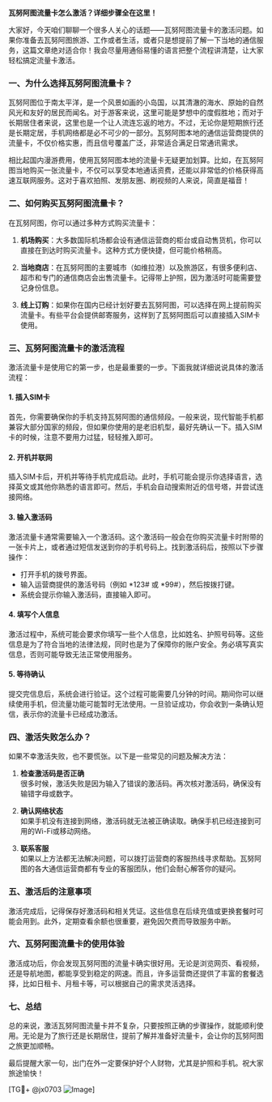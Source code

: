 **瓦努阿图流量卡怎么激活？详细步骤全在这里！**

大家好，今天咱们聊聊一个很多人关心的话题——瓦努阿图流量卡的激活问题。如果你准备去瓦努阿图旅游、工作或者生活，或者只是想提前了解一下当地的通信服务，这篇文章绝对适合你！我会尽量用通俗易懂的语言把整个流程讲清楚，让大家轻松搞定流量卡激活。

### 一、为什么选择瓦努阿图流量卡？

瓦努阿图位于南太平洋，是一个风景如画的小岛国，以其清澈的海水、原始的自然风光和友好的居民而闻名。对于游客来说，这里可能是梦想中的度假胜地；而对于长期居住者来说，这里也是一个让人流连忘返的地方。不过，无论你是短期旅行还是长期定居，手机网络都是必不可少的一部分。瓦努阿图本地的通信运营商提供的流量卡，不仅价格实惠，而且信号覆盖广泛，非常适合满足日常通讯需求。

相比起国内漫游费用，使用瓦努阿图本地的流量卡无疑更加划算。比如，在瓦努阿图当地购买一张流量卡，不仅可以享受本地通话资费，还能以非常低的价格获得高速互联网服务。这对于喜欢拍照、发朋友圈、刷视频的人来说，简直是福音！

### 二、如何购买瓦努阿图流量卡？

在瓦努阿图，你可以通过多种方式购买流量卡：

1. **机场购买**：大多数国际机场都会设有通信运营商的柜台或自动售货机，你可以直接在到达时购买流量卡。这种方式方便快捷，但可能价格稍高。
   
2. **当地商店**：在瓦努阿图的主要城市（如维拉港）以及旅游区，有很多便利店、超市和专门的通信商店会出售流量卡。记得带上护照，因为激活时可能需要登记身份信息。

3. **线上订购**：如果你在国内已经计划好要去瓦努阿图，可以选择在网上提前购买流量卡。有些平台会提供邮寄服务，这样到了瓦努阿图后可以直接插入SIM卡使用。

### 三、瓦努阿图流量卡的激活流程

激活流量卡是使用它的第一步，也是最重要的一步。下面我就详细说说具体的激活流程：

#### 1. 插入SIM卡

首先，你需要确保你的手机支持瓦努阿图的通信频段。一般来说，现代智能手机都兼容大部分国家的频段，但如果你使用的是老旧机型，最好先确认一下。插入SIM卡的时候，注意不要用力过猛，轻轻推入即可。

#### 2. 开机并联网

插入SIM卡后，开机并等待手机完成启动。此时，手机可能会提示你选择语言，选择英文或其他你熟悉的语言即可。然后，手机会自动搜索附近的信号塔，并尝试连接网络。

#### 3. 输入激活码

激活流量卡通常需要输入一个激活码。这个激活码一般会在你购买流量卡时附带的一张卡片上，或者通过短信发送到你的手机号码上。找到激活码后，按照以下步骤操作：

- 打开手机的拨号界面。
- 输入运营商提供的激活号码（例如 *123# 或 *99#），然后按拨打键。
- 系统会提示你输入激活码，直接输入即可。

#### 4. 填写个人信息

激活过程中，系统可能会要求你填写一些个人信息，比如姓名、护照号码等。这些信息是为了符合当地的法律法规，同时也是为了保障你的账户安全。务必填写真实信息，否则可能导致无法正常使用服务。

#### 5. 等待确认

提交完信息后，系统会进行验证。这个过程可能需要几分钟的时间。期间你可以继续使用手机，但流量功能可能暂时无法使用。一旦验证成功，你会收到一条确认短信，表示你的流量卡已经成功激活。

### 四、激活失败怎么办？

如果不幸激活失败，也不要慌张。以下是一些常见的问题及解决方法：

1. **检查激活码是否正确**  
   很多时候，激活失败是因为输入了错误的激活码。再次核对激活码，确保没有输错字母或数字。

2. **确认网络状态**  
   如果手机没有连接到网络，激活码就无法被正确读取。确保手机已经连接到可用的Wi-Fi或移动网络。

3. **联系客服**  
   如果以上方法都无法解决问题，可以拨打运营商的客服热线寻求帮助。瓦努阿图的各大通信运营商都有专业的客服团队，他们会耐心解答你的疑问。

### 五、激活后的注意事项

激活完成后，记得保存好激活码和相关凭证。这些信息在后续充值或更换套餐时可能会用到。此外，定期查看余额也很重要，避免因欠费而导致服务中断。

### 六、瓦努阿图流量卡的使用体验

激活成功后，你会发现瓦努阿图的流量卡确实很好用。无论是浏览网页、看视频，还是导航地图，都能享受到稳定的网速。而且，许多运营商还提供了丰富的套餐选择，比如日租卡、月租卡等，可以根据自己的需求灵活选择。

### 七、总结

总的来说，激活瓦努阿图流量卡并不复杂，只要按照正确的步骤操作，就能顺利使用。无论是为了旅行还是长期居住，提前了解并准备好流量卡，会让你的瓦努阿图之旅更加顺畅。

最后提醒大家一句，出门在外一定要保护好个人财物，尤其是护照和手机。祝大家旅途愉快！

[TG💪+ @jx0703 ![Image](https://github.com/user-attachments/assets/dbca1d08-cadb-493c-b0ec-ad6f7a83f270)]